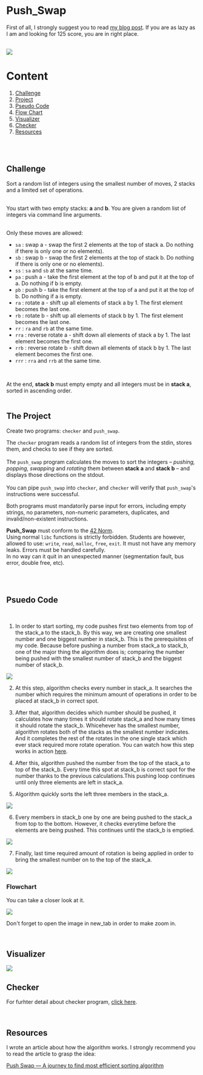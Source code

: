 # Push_Swap

First of all, I strongly suggest you to read [my blog post](https://medium.com/@ayogun/push-swap-c1f5d2d41e97). If you are as lazy as I am and looking for 125 score, you are in right place.

</br>

<img src="./img/PUSH SWAP.png">

</br>

# Content

1. [Challenge](#challenge)
2. [Project](#the-project)
3. [Pseudo Code](#psuedo-code)
4. [Flow Chart](#flowchart)
5. [Visualizer](#visualizer)
6. [Checker](#checker)
7. [Resources](#resources)

</br></br>

## Challenge

Sort a random list of integers using the smallest number of moves, 2 stacks
and a limited set of operations. <br />
<br />

You start with two empty stacks: **a** and **b**. You are given a random list of integers via command line arguments.
<br />
<br />

Only these moves are allowed:
- `sa` : swap a - swap the first 2 elements at the top of stack a. Do nothing if there is only one or no elements).
- `sb` : swap b - swap the first 2 elements at the top of stack b. Do nothing if there is only one or no elements).
- `ss` : `sa` and `sb` at the same time.
- `pa` : push a - take the first element at the top of b and put it at the top of a. Do
nothing if b is empty.
- `pb` : push b - take the first element at the top of a and put it at the top of b. Do
nothing if a is empty.
- `ra` : rotate a - shift up all elements of stack a by 1. The first element becomes
the last one.
- `rb` : rotate b - shift up all elements of stack b by 1. The first element becomes the last one.
- `rr` : `ra` and `rb` at the same time.
- `rra` : reverse rotate a - shift down all elements of stack a by 1. The last element becomes the first one.
- `rrb` : reverse rotate b - shift down all elements of stack b by 1. The last element becomes the first one.
- `rrr` : `rra` and `rrb` at the same time.
<br />

At the end, **stack b** must empty empty and all integers must be in **stack a**, sorted in ascending order. <br />
<br />

## The Project
Create two programs: ```checker``` and ```push_swap```. <br />

The ```checker``` program reads a random list of integers from the stdin, stores them, and checks to see
if they are sorted. <br />
<br />
The ```push_swap``` program calculates the moves to sort the integers – *pushing, popping, swapping* and *rotating* 
them between **stack a** and **stack b** – and displays those directions on the stdout. <br />
<br />
You can pipe ```push_swap``` into ```checker```, and ```checker``` will verify that ```push_swap```'s instructions were successful. 
<br />

Both programs must mandatorily parse input for errors, including empty strings, no parameters, 
non-numeric parameters, duplicates, and invalid/non-existent instructions.

**Push_Swap** must conform to the [42 Norm](https://cdn.intra.42.fr/pdf/pdf/960/norme.en.pdf). <br />
Using normal ```libc``` functions is strictly forbidden. Students are however, allowed to use: ```write```, ```read```, ```malloc```, ```free```, ```exit```. 
It must not have any memory leaks. Errors must be handled carefully. <br />
In no way can it quit in an unexpected manner (segmentation fault, bus error, double free, etc).

</br></br>

## Psuedo Code

</br>

1. In order to start sorting, my code pushes first two elements from top of the stack_a to the stack_b. By this way, we are creating one smallest number and one biggest number in stack_b. This is the prerequisites of my code. Because before pushing a number from stack_a to stack_b, one of the major thing the algorithm does is; comparing the number being pushed with the smallest number of stack_b and the biggest number of stack_b.

<img src="./img/first_two.png">

2. At this step, algorithm checks every number in stack_a. It searches the number which requires the minimum amount of operations in order to be placed at stack_b in correct spot.

3. After that, algorithm decides which number should be pushed, it calculates how many times it should rotate stack_a and how many times it should rotate the stack_b. Whicehever has the smallest number, algorithm rotates both of the stacks as the smallest number indicates. And it completes the rest of the rotates in the one single stack which ever stack required more rotate operation. You can watch how this step works in action [here](#visualizer).

4. After this, algorithm pushed the number from the top of the stack_a to top of the stack_b. Every time this spot at stack_b is correct spot for the number thanks to the previous calculations.This pushing loop continues until only three elements are left in stack_a. 

5. Algorithm quickly sorts the left three members in the stack_a.

<img src="./img/last_three.png">

6. Every members in stack_b one by one are being pushed to the stack_a from top to the bottom. However, it checks everytime before the elements are being pushed. This continues until the stack_b is emptied.

<img src="./img/emptied_b.png">

7. Finally, last time required amount of rotation is being applied in order to bring the smallest number on to the top of the stack_a.

<img src="./img/final.png">

</br>

### Flowchart

You can take a closer look at it.

<img src="./img/flow-chart.svg"/>

Don't forget to open the image in new_tab in order to make zoom in.

</br>

## Visualizer

<img src="./img/push_swap_visualizer.gif">

</br>

## Checker

For furhter detail about checker program, [click here](./srcs/checker/README.md).

</br>

## Resources

I wrote an article about how the algorithm works. I strongly recommend you to read the article to grasp the idea:

<a href="https://medium.com/@ayogun/push-swap-c1f5d2d41e97">Push Swap — A journey to find most efficient sorting algorithm </a>

